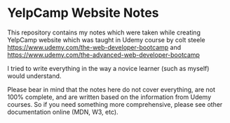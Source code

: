 # YelpCamp Website Notes

This repository contains my notes which were taken while creating YelpCamp website which was taught in Udemy course by colt steele https://www.udemy.com/the-web-developer-bootcamp and https://www.udemy.com/the-advanced-web-developer-bootcamp

I tried to write everything in the way a novice learner (such as myself) would understand.

Please bear in mind that the notes here do not cover everything, are not 100% complete, and are written based on the information from Udemy courses. So if you need something more comprehensive, please see other documentation online (MDN, W3, etc).
